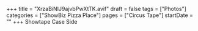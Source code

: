 +++
title = "XrzaBiNIJ9ajvbPwXtTK.avif"
draft = false
tags = ["Photos"]
categories = ["ShowBiz Pizza Place"]
pages = ["Circus Tape"]
startDate = ""
+++
Showtape Case Side
